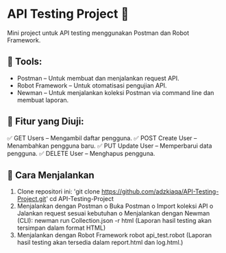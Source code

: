 # API Testing Project 🚀
Mini project untuk API testing menggunakan Postman dan Robot Framework.

## 🔹 Tools:
- Postman – Untuk membuat dan menjalankan request API. 
- Robot Framework – Untuk otomatisasi pengujian API. 
- Newman – Untuk menjalankan koleksi Postman via command line dan membuat laporan.

## 📌 Fitur yang Diuji:
✅ GET Users – Mengambil daftar pengguna.
✅ POST Create User – Menambahkan pengguna baru.
✅ PUT Update User – Memperbarui data pengguna. 
✅ DELETE User – Menghapus pengguna.

## 🚀 Cara Menjalankan
1. Clone repositori ini: 
   'git clone https://github.com/adzkiaqa/API-Testing-Project.git'
   cd API-Testing-Project
2. Menjalankan dengan Postman 
   o Buka Postman 
   o Import koleksi API 
   o Jalankan request sesuai kebutuhan 
   o Menjalankan dengan Newman (CLI): 
   newman run Collection.json -r html 
   (Laporan hasil testing akan tersimpan dalam format HTML)
3. Menjalankan dengan Robot Framework 
   robot api_test.robot 
   (Laporan hasil testing akan tersedia dalam report.html dan log.html.)
